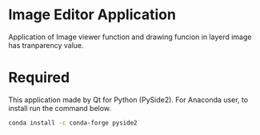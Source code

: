 # Image Editor Application
Application of Image viewer function and drawing funcion in layerd image has tranparency value.

# Required
This application made by Qt for Python (PySide2).
For Anaconda user, to install run the command below.
```bash
conda install -c conda-forge pyside2
```